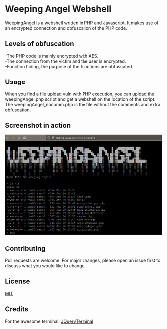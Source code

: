# Weeping Angel Webshell

WeepingAngel is a webshell written in PHP and Javascript. It makes use of an encrypted connection and obfuscation of the PHP code.

## Levels of obfuscation
-The PHP code is mainly encrypted with AES.  
-The connection from the victim and the user is encrypted.  
-Function hiding, the purpose of the functions are obfuscated.

## Usage

When you find a file upload vuln with PHP execution, you can upload the weepingAngel.php script and get a webshell on the location of the script.  
The weepingAngel_nocomm.php is the file without the comments and extra obfuscation.

## Screenshot in action
![Screenshot](/weepingAngel_screenshot.png)

## Contributing
Pull requests are welcome. For major changes, please open an issue first to discuss what you would like to change.

## License
[MIT](https://choosealicense.com/licenses/mit/)

## Credits
For the awesome terminal. [JQueryTerminal](https://terminal.jcubic.pl/)
